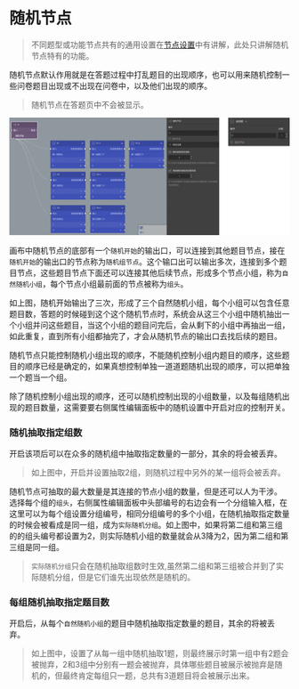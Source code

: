 # 随机节点

> 不同题型或功能节点共有的通用设置在[节点设置](../node-setting/concept.md)中有讲解，此处只讲解随机节点特有的功能。

随机节点默认作用就是在答题过程中打乱题目的出现顺序，也可以用来随机控制一些问卷题目出现或不出现在问卷中，以及他们出现的顺序。

> 随机节点在答题页中不会被显示。

<img src='./images/random.png' width='1000'>

画布中随机节点的底部有一个`随机开始`的输出口，可以连接到其他题目节点，接在`随机开始`的输出口的节点称为`随机组节点`。这个输口出可以输出多次，连接到多个题目节点，这些题目节点下面还可以连接其他后续节点，形成多个节点小组，称为`自然随机小组`，每个节点小组最前面的节点被称为`组头`。

如上图，随机开始输出了三次，形成了三个自然随机小组，每个小组可以包含任意题目数，答题的时候碰到这个这个随机节点时，系统会从这三个小组中随机抽出一个小组并问这些题目，当这个小组的题目问完后，会从剩下的小组中再抽出一组，如此重复，直到所有小组都抽完了，才会从随机节点的输出口去找后续的题目。

随机节点只能控制随机小组出现的顺序，不能随机控制小组内题目的顺序，这些题目的顺序已经是确定的，如果真想控制单独一道道题随机出现的顺序，可以把单独一个题当一个组。

除了随机控制小组出现的顺序，还可以随机控制出现的小组数量，以及每组随机出现的题目数量，这需要要右侧属性编辑面板中的随机设置中开启对应的控制开关。

### 随机抽取指定组数
开启该项后可以在众多的随机组中抽取指定数量的一部分，其余的将会被丢弃。
> 如上图中，开启并设置抽取2组，则随机过程中另外的某一组将会被丢弃。

随机节点可抽取的最大数量是其连接的节点小组的数量，但是还可以人为干涉。
选择每个组的`组头`，右侧属性编辑面板中头部编号的右边会有一个分组输入框，在这里可以为每个组设置分组编号，相同分组编号的多个小组，在随机抽取指定数量的时候会被看成是同一组，成为`实际随机分组`。如上图中，如果将第二组和第三组的的组头编号都设置为2，则实际随机小组的数量就会从3降为2，因为第二组和第三组是同一组。

> `实际随机分组`只会在随机抽取组数时生效,虽然第二组和第三组被合并到了实际随机分组，但是它们谁先出现依然是随机的。

### 每组随机抽取指定题目数
开启后，从每个`自然随机小组`的题目中随机抽取指定数量的题目，其余的将被丢弃。
> 如上图中，设置了从每一组中随机抽取1题，则最终展示时第一组中有2题会被抛弃，2和3组中分别有一题会被抛弃，具体哪些题目被展示被抛弃是随机的，但最终肯定每组只一题，总共有3道题目将会被展示出来。

